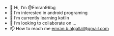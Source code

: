 - 👋 Hi, I’m @Emran96bg
- 👀 I’m interested in android programing
- 🌱 I’m currently learning kotlin
- 💞️ I’m looking to collaborate on ...
- 📫 How to reach me emran.b.algallal@gmail.com

<!---
Emran96bg/Emran96bg is a ✨ special ✨ repository because its `README.md` (this file) appears on your GitHub profile.
You can click the Preview link to take a look at your changes.
--->
